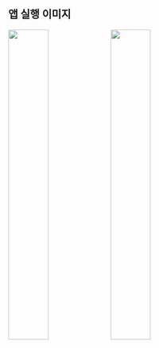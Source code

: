 <h2 id="3">앱 실행 이미지</h2>

<p float="left">  
<img width="40%" src="https://github.com/lchaaa/Help-us/assets/117001092/e0a8b931-90be-4c90-bb06-a5980697252d">

<img width="40%" src="https://github.com/lchaaa/Help-us/assets/117001092/6374a13c-00b7-4b58-8af6-2a8109501a39">
</p>


